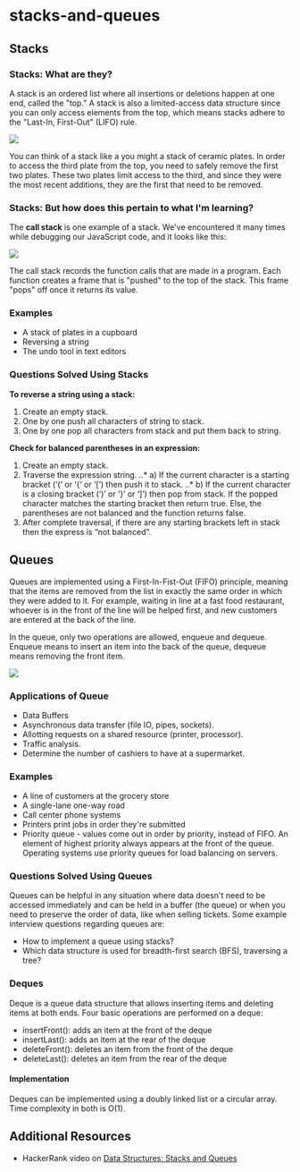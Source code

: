 # stacks-and-queues

## Stacks

### Stacks: What are they?

A stack is an ordered list where all insertions or deletions happen at one end, called the "top." A stack is also a limited-access data structure since you can only access elements from the top, which means stacks adhere to the "Last-In, First-Out" (LIFO) rule.

![](https://memegene.net/sites/default/files/wallpaper/plates-clipart/188031/plates-clipart-stacked-plate-188031-9504896.jpg)

You can think of a stack like a you might a stack of ceramic plates. In order to access the third plate from the top, you need to safely remove the first two plates. These two plates limit access to the third, and since they were the most recent additions, they are the first that need to be removed.

### Stacks: But how does this pertain to what I'm learning?

The **call stack** is one example of a stack. We've encountered it many times while debugging our JavaScript code, and it looks like this:

![](https://cdn-images-1.medium.com/max/1600/1*LIuELJ2RTtwWExRWGdu_Hw.png)

The call stack records the function calls that are made in a program. Each function creates a frame that is "pushed" to the top of the stack. This frame "pops" off once it returns its value.

### Examples
- A stack of plates in a cupboard
- Reversing a string
- The undo tool in text editors

### Questions Solved Using Stacks
**To reverse a string using a stack:**

1) Create an empty stack.
2) One by one push all characters of string to stack.
3) One by one pop all characters from stack and put 
   them back to string.

**Check for balanced parentheses in an expression:**

1) Create an empty stack.
2) Traverse the expression string.
..* a) If the current character is a starting bracket (‘(‘ or ‘{‘ or ‘[‘) then push it to stack.
..* b) If the current character is a closing bracket (‘)’ or ‘}’ or ‘]’) then pop from stack. If the popped character matches the starting bracket then return true. Else, the parentheses are not balanced and the function returns false.
3) After complete traversal, if there are any starting brackets left in stack then the express is “not balanced”.


## Queues

Queues are implemented using a First-In-Fist-Out (FIFO) principle, meaning that the items are removed from the list in exactly the same order in which they were added to it. For example, waiting in line at a fast food restaurant, whoever is in the front of the line will be helped first, and new customers are entered at the back of the line.

In the queue, only two operations are allowed, enqueue and dequeue. Enqueue means to insert an item into the back of the queue, dequeue means removing the front item.

![](https://techdifferences.com/wp-content/uploads/2017/07/queue.jpg)

### Applications of Queue

- Data Buffers
- Asynchronous data transfer (file IO, pipes, sockets).
- Allotting requests on a shared resource (printer, processor).
- Traffic analysis.
- Determine the number of cashiers to have at a supermarket.



### Examples

- A line of customers at the grocery store
- A single-lane one-way road
- Call center phone systems
- Printers print jobs in order they're submitted
- Priority queue - values come out in order by priority, instead of FIFO. An element of highest priority always appears at the front of the queue. Operating systems use priority queues for load balancing on servers.

### Questions Solved Using Queues

Queues can be helpful in any situation where data doesn't need to be accessed immediately and can be held in a buffer (the queue) or when you need to preserve the order of data, like when selling tickets. Some example interview questions regarding queues are:

- How to implement a queue using stacks?
- Which data structure is used for breadth-first search (BFS), traversing a tree?

### Deques

Deque is a queue data structure that allows inserting items and deleting items at both ends. Four basic operations are performed on a deque:

- insertFront(): adds an item at the front of the deque
- insertLast(): adds an item at the rear of the deque
- deleteFront(): deletes an item from the front of the deque
- deleteLast(): deletes an item from the rear of the deque

#### Implementation

Deques can be implemented using a doubly linked list or a circular array. Time complexity in both is O(1).

## Additional Resources

- HackerRank video on [Data Structures: Stacks and Queues](https://www.youtube.com/watch?v=wjI1WNcIntg)
